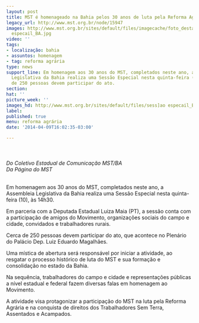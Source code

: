 ```yaml
---
layout: post
title: MST é homenageado na Bahia pelos 30 anos de luta pela Reforma Agrária
legacy_url: http://www.mst.org.br/node/15947
images: http://www.mst.org.br/sites/default/files/imagecache/foto_destaque/sess]ao
  especail_BA.jpg
video: ''
tags:
- localização: bahia
- assuntos: homenagem
- tag: reforma agrária
type: news
support_line: Em homenagem aos 30 anos do MST, completados neste ano, a Assembleia
  Legislativa da Bahia realiza uma Sessão Especial nesta quinta-feira (10), às 14h30.&nbsp;Cerca
  de 250 pessoas devem participar do ato.
section: 
hat: ''
picture_week: ''
images_hd: http://www.mst.org.br/sites/default/files/sess]ao especail_BA.jpg
label: 
published: true
menu: reforma agrária
date: '2014-04-09T16:02:35-03:00'

---
```

<p class="MsoNormal"><span>&nbsp;<img style="margin: 10px;" src="http://www.mst.org.br/sites/default/files/sess%5Dao%20especail_BA_1.jpg" alt=""></span></p><p class="MsoNormal"><em><span>Do Coletivo Estadual de Comunicação MST/BA<br>Da Página do MST</span></em><span>&nbsp;</span></p><p class="MsoNormal"><span><br>Em homenagem aos 30 anos do MST, completados neste ano, a Assembleia Legislativa da Bahia realiza uma Sessão Especial nesta quinta-feira (10), às 14h30.</span></p><p class="MsoNormal"><span>Em parceria com a Deputada Estadual Luiza Maia (PT), a sessão conta com a participação de amigos do Movimento, organizações sociais do campo e cidade, convidados e trabalhadores rurais.</span></p><p class="MsoNormal"><span>Cerca de 250 pessoas devem participar do ato, que acontece no Plenário do Palácio Dep. Luiz Eduardo Magalhães.</span></p><p class="MsoNormal">Uma mística de abertura será responsável por iniciar a atividade, ao resgatar o processo histórico de luta do MST e sua formação e consolidação no estado da Bahia.</p><p class="MsoNormal"><span>Na sequência, trabalhadores do campo e cidade e representações públicas a nível estadual e federal fazem diversas falas em homenagem ao Movimento.</span></p><p><span>A atividade visa protagonizar a participação do MST na luta pela Reforma Agrária e na conquista de direitos dos Trabalhadores Sem Terra, Assentados e Acampados.</span></p><p class="MsoNormal">&nbsp;</p><p class="MsoNormal"><span>&nbsp;</span></p>
